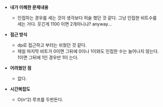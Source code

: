 - **내가 이해한 문제내용**
  - 인접하는 경우를 세는 것이 생각보다 허술 했던 것 같다. 그냥 인접한 비트수를 세는 거다. 웃긴게 1100 이면 2개아니냐? anyway...

- **접근 방식**
  - dp로 접근하고 부터는 쉬웠던 것 같다.
  - 제일 마지막 비트가 0이면 그뒤에 0이나 1이와도 인접한 수는 늘어나지 않는다. 1이면 그뒤에 1인 경우만 1이 는다.
  
- **어려웠던 점**
  - 없다.

- **시간복잡도**
  - O(n^2) 루프를 두번돈다.
